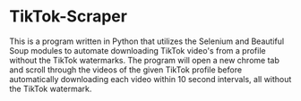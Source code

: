 # TikTok-Scraper
This is a program written in Python that utilizes the Selenium and Beautiful Soup modules to automate downloading TikTok video's from a profile 
without the TikTok watermarks. The program will open a new chrome tab and scroll through the videos of the given TikTok profile before automatically
downloading each video within 10 second intervals, all without the TikTok watermark.
